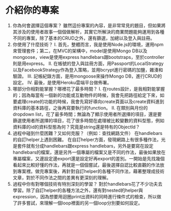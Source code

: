 # 介紹你的專案
1. 你為何會選擇這個專案？
  雖然這份專案的內容，是非常常見的題目，但如果將其涉及的使用者故事一個個做解析，其實它所解決的商業問題能夠運用到各種不同的專案，除了基本的CRUD之外，還有篩選，加總以及登入與註冊。
2. 你使用了什麼技術？
   I. 首先，整體而言，我是使用Node.js的環境，運用npm來管理套件；第二，在MVC的架構中，model是使用Mongo DB以及mongoose，view是使用express handlebars跟bootstraps，至於controller則是用express。
   II. 在帳號的登入與註冊方面，用Passport的LocalStrategy以及FacebookStrategy作為登入策略，並用bcrypt進行密碼的加鹽，雜湊和驗證。
   III. 記帳紀錄方面，是用mongoose來操作Mongo DB，進行CRUD的設定。
   IV. 最後，是使用Heroku雲端平台做佈署。
3. 哪部分你相對能掌握？哪裡花了最多時間？
   I. 在routes設計，是我相對能掌握的；因為每當有一個新的功能或互動物件的時候，我會先把路徑給定下來，如要處理create的功能的時候，我會先寫好導向create頁面以及create資料進到資料庫的基本路徑，之後再寫要執行的function。
   II. 在類別與月份的dropdown list，花了最多時間；無論為了顯示使用者所選擇的項目，還是要篩選使用者所選擇的項目，花了很多時間在處理被比較變數的資料型態，例如資料庫的id的資料型態為何？究竟是string還是特有的ObjectId？
4. 過程中碰到什麼困難？又如何克服？（例如：查找網路文件）
   在handlebars的自訂helper上遇到困難。
   在自訂helper方面，發現網路上有很多種作法，光是套件就有分成handlebars跟express handlebars，另外是要寫在設定handlebars的檔案，還是另外一個專屬的檔案又是不同的作法，最後如果放在專屬檔案，又邊設定邊export還是設定好再export的差別。一開始是先找幾個看起來比較好懂的作法，再就是一個個嘗試，最後選擇自認比較直觀的作法放到專案裡。做完專案後，再針對自訂helper的各種不同作法，藉著整理成技術文章，對於不同作法之間的差異有更深刻的理解。
5. 過程中你有對哪個技術有特別深刻的學習？
   對於handlebars花了不少功夫去學習。除了自訂helper的各種方法之外，還有對nested的helper與expression，因為想要用迴圈print出資料的同時進行條件式的檢查，所以做了許多嘗試，來理解一個loop裡面的另一個loop分別要如何設定。